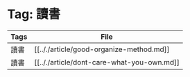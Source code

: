 # Tag: 讀書
| Tags | File|
|------|-----|
|讀書|[[.././article/good-organize-method.md]]|
|讀書|[[.././article/dont-care-what-you-own.md]]|
